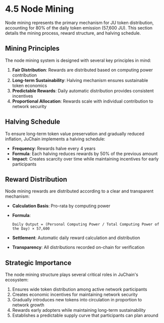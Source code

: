 # 4.5 Node Mining

Node mining represents the primary mechanism for JU token distribution, accounting for 80% of the daily token emission (57,600 JU). This section details the mining process, reward structure, and halving schedule.

## Mining Principles

The node mining system is designed with several key principles in mind:

1. **Fair Distribution**: Rewards are distributed based on computing power contribution
2. **Long-term Sustainability**: Halving mechanism ensures sustainable token economics
3. **Predictable Rewards**: Daily automatic distribution provides consistent incentives
4. **Proportional Allocation**: Rewards scale with individual contribution to network security

## Halving Schedule

To ensure long-term token value preservation and gradually reduced inflation, JuChain implements a halving schedule:

* **Frequency**: Rewards halve every 4 years
* **Formula**: Each halving reduces rewards by 50% of the previous amount
* **Impact**: Creates scarcity over time while maintaining incentives for early participants

## Reward Distribution

Node mining rewards are distributed according to a clear and transparent mechanism:

* **Calculation Basis**: Pro-rata by computing power
*   **Formula**:

    ```
    Daily Output = (Personal Computing Power / Total Computing Power of the Day) × 57,600
    ```
* **Settlement**: Automatic daily reward calculation and distribution
* **Transparency**: All distributions recorded on-chain for verification

## Strategic Importance

The node mining structure plays several critical roles in JuChain's ecosystem:

1. Ensures wide token distribution among active network participants
2. Creates economic incentives for maintaining network security
3. Gradually introduces new tokens into circulation in proportion to network growth
4. Rewards early adopters while maintaining long-term sustainability
5. Establishes a predictable supply curve that participants can plan around
